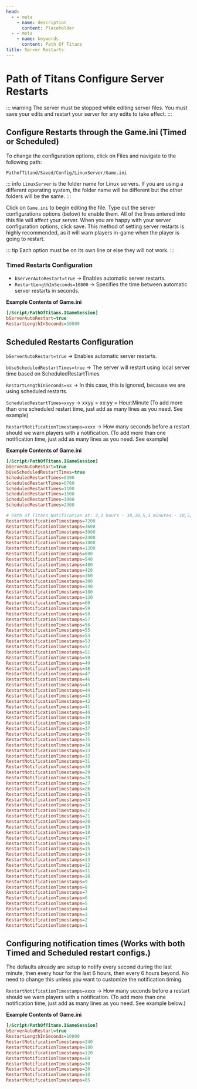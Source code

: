 ```yaml
---
head:
  - - meta
    - name: description
      content: Placeholder
  - - meta
    - name: keywords
      content: Path Of Titans
title: Server Restarts
---
```


# Path of Titans Configure Server Restarts

::: warning
The server must be stopped while editing server files. You must save your edits and restart your server for any edits to take effect.
:::

## Configure Restarts through the Game.ini (Timed or Scheduled)

To change the configuration options, click on Files and navigate to the following path:

`PathofTitand/Saved/Config/LinuxServer/Game.ini`

::: info
`LinuxServer` is the folder name for Linux servers. If you are using a different operating system, the folder name will be different but the other folders will be the same.
:::

Click on `Game.ini` to begin editing the file. Type out the server configurations options (below) to enable them. All of the lines entered into this file will affect your server. When you are happy with your server configuration options, click save. This method of setting server restarts is highly recommended, as it will warn players in-game when the player is going to restart.

::: tip
Each option must be on its own line or else they will not work.
:::

### Timed Restarts Configuration

- `bServerAutoRestart=true` -> Enables automatic server restarts.
- `RestartLengthInSeconds=10800` -> Specifies the time between automatic server restarts in seconds.

**Example Contents of Game.ini**

```ini
[/Script/PathOfTitans.IGameSession]
bServerAutoRestart=true
RestartLengthInSeconds=10800
```

## Scheduled Restarts Configuration

`bServerAutoRestart=true` -> Enables automatic server restarts.

`bUseScheduledRestartTimes=true` -> The server will restart using local server time based on ScheduledRestartTimes

`RestartLengthInSeconds=xx` -> In this case, this is ignored, because we are using scheduled restarts.

`ScheduledRestartTimes=xxyy` -> xxyy = xx:yy = Hour:Minute (To add more than one scheduled restart time, just add as many lines as you need. See example)

`RestartNotificationTimestamps=xxxx` -> How many seconds before a restart should we warn players with a notification. (To add more than one notification time, just add as many lines as you need. See example)

**Example Contents of Game.ini**

```ini
[/Script/PathOfTitans.IGameSession]
bServerAutoRestart=true
bUseScheduledRestartTimes=true
ScheduledRestartTimes=0300
ScheduledRestartTimes=0700
ScheduledRestartTimes=1100
ScheduledRestartTimes=1500
ScheduledRestartTimes=1900
ScheduledRestartTimes=2300

# Path of Titans Notification at: 2,1 hours - 30,10,5,1 minutes - 10,5,4,3,2,1 seconds before restart
RestartNotificationTimestamps=7200
RestartNotificationTimestamps=3600
RestartNotificationTimestamps=3000
RestartNotificationTimestamps=2400
RestartNotificationTimestamps=1800
RestartNotificationTimestamps=1200
RestartNotificationTimestamps=600
RestartNotificationTimestamps=540
RestartNotificationTimestamps=480
RestartNotificationTimestamps=420
RestartNotificationTimestamps=360
RestartNotificationTimestamps=300
RestartNotificationTimestamps=240
RestartNotificationTimestamps=180
RestartNotificationTimestamps=120
RestartNotificationTimestamps=60
RestartNotificationTimestamps=59
RestartNotificationTimestamps=58
RestartNotificationTimestamps=57
RestartNotificationTimestamps=56
RestartNotificationTimestamps=55
RestartNotificationTimestamps=54
RestartNotificationTimestamps=53
RestartNotificationTimestamps=52
RestartNotificationTimestamps=51
RestartNotificationTimestamps=50
RestartNotificationTimestamps=49
RestartNotificationTimestamps=48
RestartNotificationTimestamps=47
RestartNotificationTimestamps=46
RestartNotificationTimestamps=45
RestartNotificationTimestamps=44
RestartNotificationTimestamps=43
RestartNotificationTimestamps=42
RestartNotificationTimestamps=41
RestartNotificationTimestamps=40
RestartNotificationTimestamps=39
RestartNotificationTimestamps=38
RestartNotificationTimestamps=37
RestartNotificationTimestamps=36
RestartNotificationTimestamps=35
RestartNotificationTimestamps=34
RestartNotificationTimestamps=33
RestartNotificationTimestamps=32
RestartNotificationTimestamps=31
RestartNotificationTimestamps=30
RestartNotificationTimestamps=29
RestartNotificationTimestamps=28
RestartNotificationTimestamps=27
RestartNotificationTimestamps=26
RestartNotificationTimestamps=25
RestartNotificationTimestamps=24
RestartNotificationTimestamps=23
RestartNotificationTimestamps=22
RestartNotificationTimestamps=21
RestartNotificationTimestamps=20
RestartNotificationTimestamps=19
RestartNotificationTimestamps=18
RestartNotificationTimestamps=17
RestartNotificationTimestamps=16
RestartNotificationTimestamps=15
RestartNotificationTimestamps=14
RestartNotificationTimestamps=13
RestartNotificationTimestamps=12
RestartNotificationTimestamps=11
RestartNotificationTimestamps=10
RestartNotificationTimestamps=9
RestartNotificationTimestamps=8
RestartNotificationTimestamps=7
RestartNotificationTimestamps=6
RestartNotificationTimestamps=5
RestartNotificationTimestamps=4
RestartNotificationTimestamps=3
RestartNotificationTimestamps=2
RestartNotificationTimestamps=1
```

## Configuring notification times (Works with both Timed and Scheduled restart configs.)

The defaults already are setup to notify every second during the last minute, then every hour for the last 6 hours, then every 6 hours beyond. No need to change this unless you want to customize the notification timing.

`RestartNotificationTimestamps=xxxx` -> How many seconds before a restart should we warn players with a notification. (To add more than one notification time, just add as many lines as you need. See example below.)

**Example Contents of Game.ini**

```ini
[/Script/PathOfTitans.IGameSession]
bServerAutoRestart=true
RestartLengthInSeconds=10800
RestartNotificationTimestamps=240
RestartNotificationTimestamps=180
RestartNotificationTimestamps=120
RestartNotificationTimestamps=60
RestartNotificationTimestamps=30
RestartNotificationTimestamps=20
RestartNotificationTimestamps=10
RestartNotificationTimestamps=05
```
